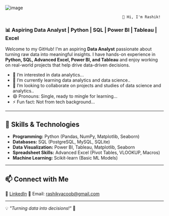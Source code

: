 ![image](https://github.com/user-attachments/assets/fc0cc36d-50b4-4571-859a-f7f91ec8bca4)



                                                        👋 Hi, I'm Rashik!
### 📊 Aspiring Data Analyst | Python | SQL | Power BI | Tableau | Excel

Welcome to my GitHub! I'm an aspiring **Data Analyst** passionate about turning raw data into meaningful insights. I have hands-on experience in **Python, SQL, Advanced Excel, Power BI, and Tableau** and enjoy working on real-world projects that help drive data-driven decisions.

- 👀 I’m interested in data analytics...
- 🌱 I’m currently learning data analytics and data science..
- 💞️ I’m looking to collaborate on projects and studies of data science and analytics..
- 😄 Pronouns: Single, ready to mingle for learning...
- ⚡ Fun fact: Not from tech background...
---

## 🔹 Skills & Technologies
- **Programming:** Python (Pandas, NumPy, Matplotlib, Seaborn)
- **Databases:** SQL (PostgreSQL, MySQL, SQLite)
- **Data Visualization:** Power BI, Tableau, Matplotlib, Seaborn
- **Spreadsheet Skills:** Advanced Excel (Pivot Tables, VLOOKUP, Macros)
- **Machine Learning:** Scikit-learn (Basic ML Models)

---

## 📫 Connect with Me
💼 [LinkedIn](https://www.linkedin.com/in/rashik-k-9322b1184/)
📧 Email: rashikyacoob@gmail.com

---

💡 *"Turning data into decisions!"* 🚀
